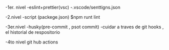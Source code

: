 -1er. nivel
    -eslint+prettier(vsc)
        -.vscode/senttigns.json

-2.nivel
        -script (packege.json)
        $npm runt lint

-3er.nivel 
-husky(pre-commit , psot commit)
    -cuidar a traves de git hooks , el historial de respositorio

 -4to nivel
 git hub actions 
